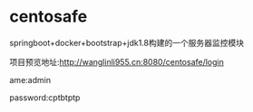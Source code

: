 # centosafe
springboot+docker+bootstrap+jdk1.8构建的一个服务器监控模块

项目预览地址:http://wanglinli955.cn:8080/centosafe/login

ame:admin

password:cptbtptp
